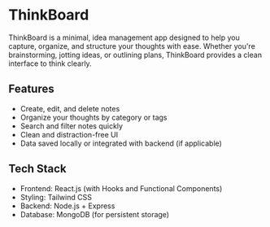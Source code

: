 # ThinkBoard

ThinkBoard is a minimal, idea management app designed to help you capture, organize, and structure your thoughts with ease. Whether you're brainstorming, jotting ideas, or outlining plans, ThinkBoard provides a clean interface to think clearly.

## Features

- Create, edit, and delete notes
- Organize your thoughts by category or tags
- Search and filter notes quickly
- Clean and distraction-free UI
- Data saved locally or integrated with backend (if applicable)

## Tech Stack

- Frontend: React.js (with Hooks and Functional Components)
- Styling: Tailwind CSS
- Backend: Node.js + Express
- Database: MongoDB (for persistent storage)

